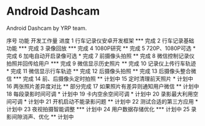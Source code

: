 Android Dashcam
=====================

Android Dashcam by YRP team.

序号	功能	            开发工作量	进度
1	行车记录仪安卓开发框架	***	完成
2	行车记录基础功能	    ***	完成
3	录像回放	            ***	完成
4	1080P研究	            **	完成
5	720P、1080P可选	        *	完成
6	加电自动开启录像可选	*	完成
7	前摄像头拍照	        **	完成
8	微信控制记录仪拍照并回传给用户	***	完成
9	微信显示历史照片	    **	完成
10	记录仪上传行车轨迹   	*	完成
11	微信显示行车轨迹        **	完成
12	后摄像头拍照            **	完成
13	后摄像头整合微信	    ***	完成
14	前、后摄像头定时拍照	**	计划中
15	定时清理前天照片        *	计划中
16	两张照片差异度对比	    **	部分完成
17	如果照片有差异则通知用户微信	**	计划中
18	每段录影时间可调	    *	计划中
19	卡内空余空间可调	    *	计划中
20	录影最大利用空间可调	*	计划中
21	开机启动不能录影问题	**	计划中
22	测试合适的第三方应用	*	计划中
23	夜视拍摄智能调整	    ***	计划中
24	用户数据存储优化	    ***	计划中
25	录影间隙消声、优化	    **	计划中
